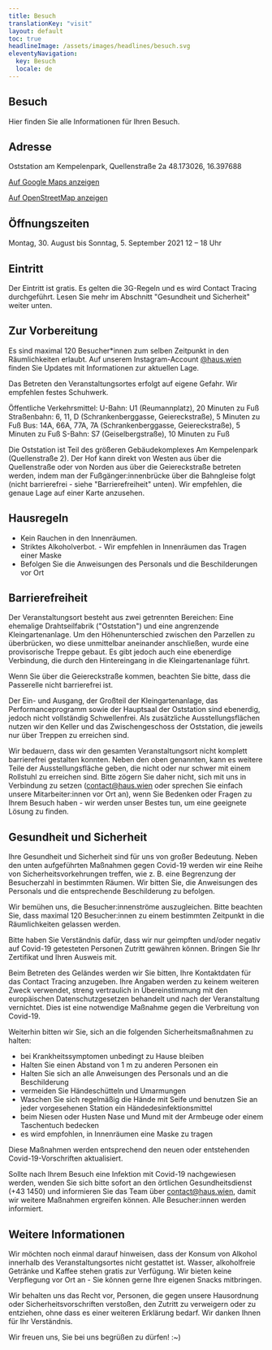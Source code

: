 ```yaml
---
title: Besuch
translationKey: "visit"
layout: default
toc: true
headlineImage: /assets/images/headlines/besuch.svg
eleventyNavigation:
  key: Besuch
  locale: de
---
```


## Besuch

Hier finden Sie alle Informationen für Ihren Besuch.

## Adresse
Oststation am Kempelenpark, Quellenstraße 2a
48.173026, 16.397688

[Auf Google Maps anzeigen](https://www.google.com/maps/place/Oststation+am+Kempelenpark/@48.1729214,16.3959713,17z/data=!3m1!4b1!4m5!3m4!1s0x476da9cea2155d9f:0xdb561e37cd754e6!8m2!3d48.1729214!4d16.39816?hl=de-AT)

[Auf OpenStreetMap anzeigen](https://www.openstreetmap.org/note/2802863#map=18)

## Öffnungszeiten
Montag, 30. August bis Sonntag, 5. September 2021 
12 – 18 Uhr

## Eintritt
Der Eintritt ist gratis. 
Es gelten die 3G-Regeln und es wird Contact Tracing durchgeführt. Lesen Sie mehr im Abschnitt "Gesundheit und Sicherheit" weiter unten.

## Zur Vorbereitung
Es sind maximal 120 Besucher*innen zum selben Zeitpunkt in den Räumlichkeiten erlaubt. Auf unserem Instagram-Account [@haus.wien](https://www.instagram.com/haus.wien/) finden Sie Updates mit Informationen zur aktuellen Lage. 

Das Betreten den Veranstaltungsortes erfolgt auf eigene Gefahr. Wir empfehlen festes Schuhwerk. 

Öffentliche Verkehrsmittel:
U-Bahn: U1 (Reumannplatz), 20 Minuten zu Fuß
Straßenbahn: 6, 11, D (Schrankenberggasse, Geiereckstraße), 5 Minuten zu Fuß
Bus: 14A, 66A, 77A, 7A (Schrankenberggasse, Geiereckstraße), 5 Minuten zu Fuß
S-Bahn: S7 (Geiselbergstraße), 10 Minuten zu Fuß


Die Oststation ist Teil des größeren Gebäudekomplexes Am Kempelenpark (Quellenstraße 2). Der Hof kann direkt von Westen aus über die Quellenstraße oder von Norden aus über die Geiereckstraße betreten werden, indem man der Fußgänger:innenbrücke über die Bahngleise folgt (nicht barrierefrei - siehe "Barrierefreiheit" unten). Wir empfehlen, die genaue Lage auf einer Karte anzusehen.

## Hausregeln
- Kein Rauchen in den Innenräumen.
- Striktes Alkoholverbot.
- Wir empfehlen in Innenräumen das Tragen einer Maske
- Befolgen Sie die Anweisungen des Personals und die Beschilderungen vor Ort
  
## Barrierefreiheit
Der Veranstaltungsort besteht aus zwei getrennten Bereichen: Eine ehemalige Drahtseilfabrik ("Oststation") und eine angrenzende Kleingartenanlage. Um den Höhenunterschied zwischen den Parzellen zu überbrücken, wo diese unmittelbar aneinander anschließen, wurde eine provisorische Treppe gebaut. Es gibt jedoch auch eine ebenerdige Verbindung, die durch den Hintereingang in die Kleingartenanlage führt. 

Wenn Sie über die Geiereckstraße kommen, beachten Sie bitte, dass die Passerelle nicht barrierefrei ist.

Der Ein- und Ausgang, der Großteil der Kleingartenanlage, das Performanceprogramm sowie der Hauptsaal der Oststation sind ebenerdig, jedoch nicht vollständig Schwellenfrei. Als zusätzliche Ausstellungsflächen nutzen wir den Keller und das Zwischengeschoss der Oststation, die jeweils nur über Treppen zu erreichen sind.

Wir bedauern, dass wir den gesamten Veranstaltungsort nicht komplett barrierefrei gestalten konnten. Neben den oben genannten, kann es weitere Teile der Ausstellungsfläche geben, die nicht oder nur schwer mit einem Rollstuhl zu erreichen sind. Bitte zögern Sie daher nicht, sich mit uns in Verbindung zu setzen (contact@haus.wien oder sprechen Sie einfach unsere Mitarbeiter:innen vor Ort an), wenn Sie Bedenken oder Fragen zu Ihrem Besuch haben - wir werden unser Bestes tun, um eine geeignete Lösung zu finden.

## Gesundheit und Sicherheit

Ihre Gesundheit und Sicherheit sind für uns von großer Bedeutung. Neben den unten aufgeführten Maßnahmen gegen Covid-19 werden wir eine Reihe von Sicherheitsvorkehrungen treffen, wie z. B. eine Begrenzung der Besucherzahl in bestimmten Räumen. Wir bitten Sie, die Anweisungen des Personals und die entsprechende Beschilderung zu befolgen.

Wir bemühen uns, die Besucher:innenströme auszugleichen. Bitte beachten Sie, dass maximal 120 Besucher:innen zu einem bestimmten Zeitpunkt in die Räumlichkeiten gelassen werden.

Bitte haben Sie Verständnis dafür, dass wir nur geimpften und/oder negativ auf Covid-19 getesteten Personen Zutritt gewähren können. Bringen Sie Ihr Zertifikat und Ihren Ausweis mit.

Beim Betreten des Geländes werden wir Sie bitten, Ihre Kontaktdaten für das Contact Tracing anzugeben. Ihre Angaben werden zu keinem weiteren Zweck verwendet, streng vertraulich in Übereinstimmung mit den europäischen Datenschutzgesetzen behandelt und nach der Veranstaltung vernichtet. Dies ist eine notwendige Maßnahme gegen die Verbreitung von Covid-19.

Weiterhin bitten wir Sie, sich an die folgenden Sicherheitsmaßnahmen zu halten:

- bei Krankheitssymptomen unbedingt zu Hause bleiben
- Halten Sie einen Abstand von 1 m zu anderen Personen ein
- Halten Sie sich an alle Anweisungen des Personals und an die Beschilderung
- vermeiden Sie Händeschütteln und Umarmungen
- Waschen Sie sich regelmäßig die Hände mit Seife und benutzen Sie an jeder vorgesehenen Station ein Händedesinfektionsmittel
- beim Niesen oder Husten Nase und Mund mit der Armbeuge oder einem Taschentuch bedecken
- es wird empfohlen, in Innenräumen eine Maske zu tragen

Diese Maßnahmen werden entsprechend den neuen oder entstehenden Covid-19-Vorschriften aktualisiert.

Sollte nach Ihrem Besuch eine Infektion mit Covid-19 nachgewiesen werden, wenden Sie sich bitte sofort an den örtlichen Gesundheitsdienst (+43 1450) und informieren Sie das Team über contact@haus.wien, damit wir weitere Maßnahmen ergreifen können. Alle Besucher:innen werden informiert.

## Weitere Informationen
Wir möchten noch einmal darauf hinweisen, dass der Konsum von Alkohol innerhalb des Veranstaltungsortes nicht gestattet ist. Wasser, alkoholfreie Getränke und Kaffee stehen gratis zur Verfügung. Wir bieten keine Verpflegung vor Ort an - Sie können gerne Ihre eigenen Snacks mitbringen.

Wir behalten uns das Recht vor, Personen, die gegen unsere Hausordnung oder Sicherheitsvorschriften verstoßen, den Zutritt zu verweigern oder zu entziehen, ohne dass es einer weiteren Erklärung bedarf. Wir danken Ihnen für Ihr Verständnis.

Wir freuen uns, Sie bei uns begrüßen zu dürfen! :~)
